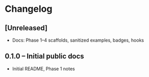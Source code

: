 ﻿# Changelog

## [Unreleased]
- Docs: Phase 1–4 scaffolds, sanitized examples, badges, hooks

## 0.1.0 – Initial public docs
- Initial README, Phase 1 notes
